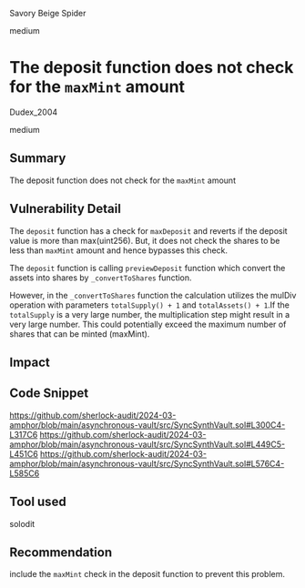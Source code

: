 Savory Beige Spider

medium

# The deposit function does not check for the `maxMint` amount

Dudex_2004

medium 

## Summary
The deposit function does not check for the `maxMint` amount

## Vulnerability Detail
The `deposit` function has a check for `maxDeposit` and reverts if the deposit value is more than max(uint256). But, it does not check the shares to be less than `maxMint` amount and hence bypasses this check.

The `deposit` function is calling `previewDeposit` function which convert the assets into shares 
by `_convertToShares` function.

However, in the `_convertToShares` function the calculation  utilizes the mulDiv operation with parameters `totalSupply() + 1` and `totalAssets() + 1`.If the `totalSupply` is a very large number, the multiplication step might result in a very large number. This could potentially exceed the maximum number of shares that can be minted (maxMint).

## Impact

## Code Snippet
https://github.com/sherlock-audit/2024-03-amphor/blob/main/asynchronous-vault/src/SyncSynthVault.sol#L300C4-L317C6
https://github.com/sherlock-audit/2024-03-amphor/blob/main/asynchronous-vault/src/SyncSynthVault.sol#L449C5-L451C6
https://github.com/sherlock-audit/2024-03-amphor/blob/main/asynchronous-vault/src/SyncSynthVault.sol#L576C4-L585C6

## Tool used
solodit 

## Recommendation
include the `maxMint` check in the deposit function to prevent this problem.
